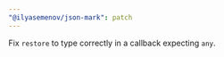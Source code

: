 ```yaml
---
"@ilyasemenov/json-mark": patch
---
```


Fix `restore` to type correctly in a callback expecting `any`.
